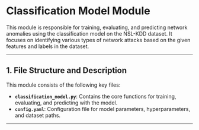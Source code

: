 # Classification Model Module

This module is responsible for training, evaluating, and predicting network anomalies using the classification model on the NSL-KDD dataset. It focuses on identifying various types of network attacks based on the given features and labels in the dataset.

---

## 1. File Structure and Description

This module consists of the following key files:

- **`classification_model.py`**: Contains the core functions for training, evaluating, and predicting with the model.
- **`config.yaml`**: Configuration file for model parameters, hyperparameters, and dataset paths.

---


